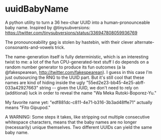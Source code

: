uuidBabyName
============

A python utility to turn a 36 hex-char UUID into a human-pronounceable baby name. Inspired by @tinysubversions: https://twitter.com/tinysubversions/status/336947808059936769

The pronounceability gag is stolen by hastebin, with their clever alternate-consonants-and-vowels trick.

The name-generation itself is fully deterministic, which is an interesting twist to me: a lot of the fun CPU-generated-text stuff I do depends on a random number generator to produce its fun outcomes (a la @fakespearean, http://twitter.com/fakespearean). I guess in this case I'm just outsourcing the RNG to the UUID part. But it's still cool that these names are kind of hiding inside the ugly "55ed2e23-bb45-4e25-abff-033a42927663" string -- given the UUID, we don't need to rely on (additional) luck in order to reveal the name "Wa Meka Rutoki-Boporez-Yu."

My favorite name yet: "edf881dc-c811-4e71-b316-3b3ad48ffe71" actually means "Fito Gipupod."

A WARNING: Some steps it takes, like stripping out multiple consecutive whitespace characters, means that the baby names are no longer (necessarily) unique themselves. Two different UUIDs can yield the same baby name.
